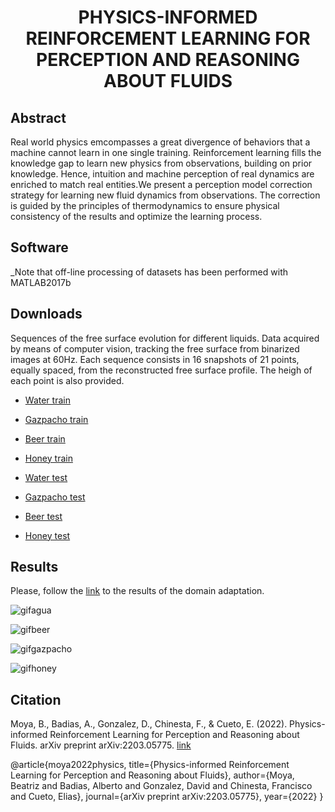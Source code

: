 
<div align="center">  
  
# PHYSICS-INFORMED REINFORCEMENT LEARNING FOR PERCEPTION AND REASONING ABOUT FLUIDS


</div>

## Abstract   

Real world physics emcompasses a great divergence of behaviors that a machine cannot learn in one single training. Reinforcement learning fills the knowledge gap to learn new physics from observations, building on prior knowledge. Hence, intuition and machine perception of real dynamics are enriched to match real entities.We present a perception model correction strategy for learning new fluid dynamics from observations. The correction is guided by the principles of thermodynamics to ensure physical consistency of the results and optimize the learning process.



## Software  
_Note that off-line processing of datasets has been performed with MATLAB2017b

## Downloads
Sequences of the free surface evolution for different liquids. Data acquired by means of computer vision, tracking the free surface from binarized images at 60Hz. Each sequence consists in 16 snapshots of 21 points, equally spaced, from the reconstructed free surface profile. The heigh of each point is also provided. 


- [Water train](https://drive.google.com/file/d/1QEpwhda8vmgIax0rvWUGp30agGVck4_y/view?usp=sharing)
- [Gazpacho train](https://drive.google.com/file/d/1tC_1drGcAE2rFXQKRaMABcWnNRwX_4ze/view?usp=sharing)
- [Beer train](https://drive.google.com/file/d/1yel-ZPatPLnW8aZZxpYrcM20I9UqcUY5/view?usp=sharing)
- [Honey train](https://drive.google.com/file/d/1Ytde2ATYSS7aILMjW0a_1uD0frtxA6iy/view?usp=sharing)


- [Water test](https://drive.google.com/file/d/1C85SXc4co5F4GqyjcSQW7CeNqFEv3MwM/view?usp=sharing)
- [Gazpacho test](https://drive.google.com/file/d/1zXVAUIc-38WoR-zyjXRrXMWRnUs-Lfqe/view?usp=sharing)
- [Beer test](https://drive.google.com/file/d/142Q8NvgYzaDiLvQ5A1IwrBi6VzN7nz7z/view?usp=sharing)
- [Honey test](https://drive.google.com/file/d/1yoGzJuBykNFEWg-tbcPkOf4OmUqYFacJ/view?usp=sharing)


## Results

Please, follow the [link](https://www.youtube.com/watch?v=d1JyhPNkLkU) to the results of the domain adaptation. 

![gifagua](https://user-images.githubusercontent.com/65158632/153473653-7ded2149-6bad-41d2-a00c-2e5c19f5cbb0.gif)

![gifbeer](https://user-images.githubusercontent.com/65158632/153473706-b26cd543-831c-4c6e-98b6-51f73882b143.gif)

![gifgazpacho](https://user-images.githubusercontent.com/65158632/153473725-721000e7-7735-44c3-ae57-47b79e078f62.gif)

![gifhoney](https://user-images.githubusercontent.com/65158632/153473739-12d4f93d-ef63-4619-8d14-08baf5f19edb.gif)

## Citation   


Moya, B., Badias, A., Gonzalez, D., Chinesta, F., & Cueto, E. (2022). Physics-informed Reinforcement Learning for Perception and Reasoning about Fluids. arXiv preprint arXiv:2203.05775. [link](https://arxiv.org/abs/2203.05775)

@article{moya2022physics,
  title={Physics-informed Reinforcement Learning for Perception and Reasoning about Fluids},
  author={Moya, Beatriz and Badias, Alberto and Gonzalez, David and Chinesta, Francisco and Cueto, Elias},
  journal={arXiv preprint arXiv:2203.05775},
  year={2022}
}
